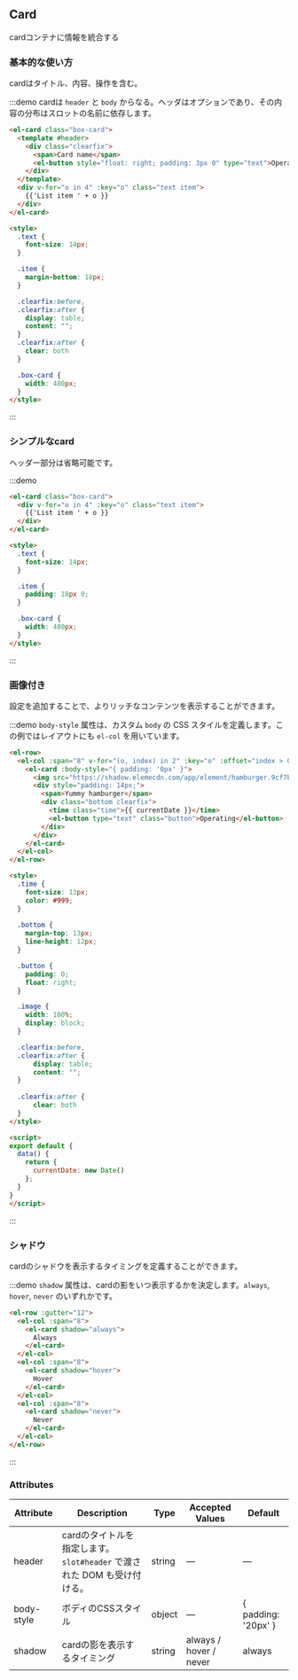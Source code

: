 ## Card
cardコンテナに情報を統合する

### 基本的な使い方

cardはタイトル、内容、操作を含む。

:::demo cardは `header` と `body` からなる。ヘッダはオプションであり、その内容の分布はスロットの名前に依存します。
```html
<el-card class="box-card">
  <template #header>
    <div class="clearfix">
      <span>Card name</span>
      <el-button style="float: right; padding: 3px 0" type="text">Operation button</el-button>
    </div>
  </template>
  <div v-for="o in 4" :key="o" class="text item">
    {{'List item ' + o }}
  </div>
</el-card>

<style>
  .text {
    font-size: 14px;
  }

  .item {
    margin-bottom: 18px;
  }

  .clearfix:before,
  .clearfix:after {
    display: table;
    content: "";
  }
  .clearfix:after {
    clear: both
  }

  .box-card {
    width: 480px;
  }
</style>
```
:::

### シンプルなcard

ヘッダー部分は省略可能です。

:::demo
```html
<el-card class="box-card">
  <div v-for="o in 4" :key="o" class="text item">
    {{'List item ' + o }}
  </div>
</el-card>

<style>
  .text {
    font-size: 14px;
  }

  .item {
    padding: 18px 0;
  }

  .box-card {
    width: 480px;
  }
</style>
```
:::

### 画像付き

設定を追加することで、よりリッチなコンテンツを表示することができます。

:::demo `body-style` 属性は、カスタム `body` の CSS スタイルを定義します。この例ではレイアウトにも `el-col` を用いています。
```html
<el-row>
  <el-col :span="8" v-for="(o, index) in 2" :key="o" :offset="index > 0 ? 2 : 0">
    <el-card :body-style="{ padding: '0px' }">
      <img src="https://shadow.elemecdn.com/app/element/hamburger.9cf7b091-55e9-11e9-a976-7f4d0b07eef6.png" class="image">
      <div style="padding: 14px;">
        <span>Yummy hamburger</span>
        <div class="bottom clearfix">
          <time class="time">{{ currentDate }}</time>
          <el-button type="text" class="button">Operating</el-button>
        </div>
      </div>
    </el-card>
  </el-col>
</el-row>

<style>
  .time {
    font-size: 13px;
    color: #999;
  }
  
  .bottom {
    margin-top: 13px;
    line-height: 12px;
  }

  .button {
    padding: 0;
    float: right;
  }

  .image {
    width: 100%;
    display: block;
  }

  .clearfix:before,
  .clearfix:after {
      display: table;
      content: "";
  }
  
  .clearfix:after {
      clear: both
  }
</style>

<script>
export default {
  data() {
    return {
      currentDate: new Date()
    };
  }
}
</script>
```
:::

### シャドウ

cardのシャドウを表示するタイミングを定義することができます。

:::demo `shadow` 属性は、cardの影をいつ表示するかを決定します。`always`, `hover`, `never` のいずれかです。
```html
<el-row :gutter="12">
  <el-col :span="8">
    <el-card shadow="always">
      Always
    </el-card>
  </el-col>
  <el-col :span="8">
    <el-card shadow="hover">
      Hover
    </el-card>
  </el-col>
  <el-col :span="8">
    <el-card shadow="never">
      Never
    </el-card>
  </el-col>
</el-row>
```
:::

### Attributes
| Attribute      | Description          | Type      | Accepted Values       | Default  |
|---------- |-------- |---------- |-------------  |-------- |
| header | cardのタイトルを指定します。`slot#header` で渡された DOM も受け付ける。 | string| — | — |
| body-style | ボディのCSSスタイル | object| — | { padding: '20px' } |
| shadow | cardの影を表示するタイミング | string | always / hover / never | always |

